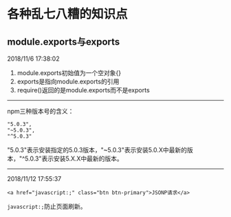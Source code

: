 # 各种乱七八糟的知识点 #
## module.exports与exports ##
2018/11/6 17:38:02 

1. module.exports初始值为一个空对象{}
2. exports是指向module.exports的引用
3. require()返回的是module.exports而不是exports


----------
npm三种版本号的含义：

	"5.0.3",
	"~5.0.3",
	"^5.0.3"
"5.0.3"表示安装指定的5.0.3版本，"~5.0.3"表示安装5.0.X中最新的版本，"^5.0.3"表示安装5.X.X中最新的版本。


----------
2018/11/12 17:55:37 

	<a href="javascript:;" class="btn btn-primary">JSONP请求</a>
`javascript:;`防止页面刷新。